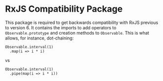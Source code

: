 # RxJS Compatibility Package

This package is required to get backwards compatibility with RxJS previous to version 6. It contains the imports to add operators to `Observable.prototype` and creation methods to `Observable`. This is what allows, for instance, dot-chaining:

```
Observable.interval(1)
  .map(i => i * i)
```

vs

```
Observable.interval(1)
  .pipe(map(i => i * i))
```

